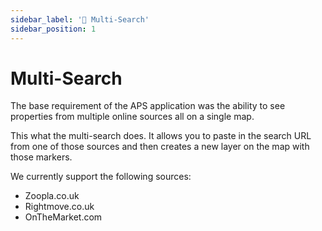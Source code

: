 ```yaml
---
sidebar_label: '🔎 Multi-Search'
sidebar_position: 1
---
```


# Multi-Search

The base requirement of the APS application was the ability to see properties from multiple online sources all on a single map. 

This what the multi-search does. It allows you to paste in the search URL from one of those sources and then creates a new layer on the map with those markers. 

We currently support the following sources:

- Zoopla.co.uk
- Rightmove.co.uk
- OnTheMarket.com
